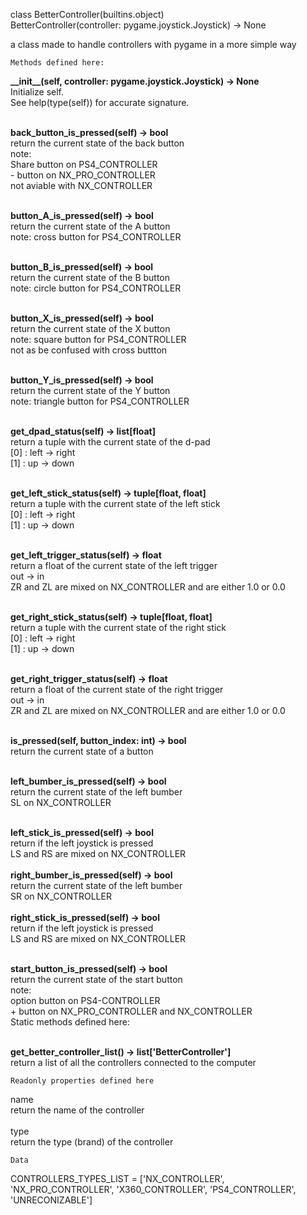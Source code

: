 class BetterController(builtins.object) <br>
BetterController(controller: pygame.joystick.Joystick) -&gt; None

a class made to handle controllers with pygame in a more simple way

	Methods defined here:


**\_\_init\_\_(self, controller: pygame.joystick.Joystick) -> None** <br>
Initialize self.  <br>
See help(type(self)) for accurate signature.
<br><br>

**back_button_is_pressed(self) -> bool**<br>
return the current state of the back button<br>
note:<br>
Share button on PS4_CONTROLLER<br>
 \- button on NX_PRO_CONTROLLER<br>
not aviable with NX_CONTROLLER
<br><br>

**button_A_is_pressed(self) -> bool**<br>
return the current state of the A button<br>
note: cross button for PS4_CONTROLLER
<br><br>

**button_B_is_pressed(self) -> bool**<br>
return the current state of the B button<br>
note: circle button for PS4_CONTROLLER
<br><br>

**button_X_is_pressed(self) -> bool**<br>
return the current state of the X button<br>
note: square button for PS4_CONTROLLER<br>
not as be confused with cross buttton
<br><br>

**button_Y_is_pressed(self) -> bool**<br>
return the current state of the Y button<br>
note: triangle button for PS4_CONTROLLER
<br><br>

**get_dpad_status(self) -> list\[float\]**<br>
return a tuple with the current state of the d-pad<br>
[0] : left -> right<br>
[1] : up -> down<br><br>

**get_left_stick_status(self) -> tuple[float, float]**<br>
return a tuple with the current state of the left stick<br>
[0] : left -> right<br>
[1] : up -> down
<br><br>

**get_left_trigger_status(self) -> float**<br>
return a float of the current state of the left trigger<br>
out -> in<br>
ZR and ZL are mixed on NX_CONTROLLER and are either 1.0 or 0.0
<br><br>

**get_right_stick_status(self) -> tuple[float, float]**<br>
return a tuple with the current state of the right stick<br>
[0] : left -> right<br>
[1] : up -> down
<br><br>

**get_right_trigger_status(self) -> float**<br>
return a float of the current state of the right trigger<br>
out -> in<br>
ZR and ZL are mixed on NX_CONTROLLER and are either 1.0 or 0.0
<br><br>

**is_pressed(self, button_index: int) -> bool**<br>
return the current state of a button
<br><br>

**left_bumber_is_pressed(self) -> bool**<br>
return the current state of the left bumber<br>
SL on NX_CONTROLLER
<br><br>

**left_stick_is_pressed(self) -> bool**<br>
return if the left joystick is pressed<br>
LS and RS are mixed on NX_CONTROLLER
<br><br>
**right_bumber_is_pressed(self) -> bool**<br>
return the current state of the left bumber<br>
SR on NX_CONTROLLER
<br><br>
**right_stick_is_pressed(self) -> bool**<br>
return if the left joystick is pressed<br>
LS and RS are mixed on NX_CONTROLLER
<br><br>

**start_button_is_pressed(self) -> bool**<br>
return the current state of the start button<br>
note:<br>
option button on PS4-CONTROLLER<br>
\+ button on NX_PRO_CONTROLLER and NX_CONTROLLER<br>
Static methods defined here:
<br><br>

**get_better_controller_list() -> list\['BetterController'\]**<br>
return a list of all the controllers connected to the computer<br>

	Readonly properties defined here


name<br>
return the name of the controller<br><br>
type<br>
return the type (brand) of the controller<br>

	Data


CONTROLLERS_TYPES_LIST = ['NX_CONTROLLER', 'NX_PRO_CONTROLLER', 'X360_CONTROLLER', 'PS4_CONTROLLER', 'UNRECONIZABLE']